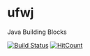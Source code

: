 # ufwj
Java Building Blocks

[![Build Status](https://travis-ci.org/mrbald/ufwj.svg?branch=master)](https://travis-ci.org/mrbald/ufwj)
[![HitCount](http://hits.dwyl.io/mrbald/ufwj.svg)](http://hits.dwyl.io/mrbald/ufwj)
